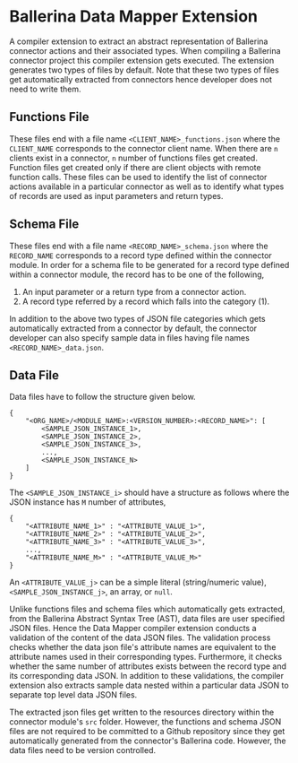 # Ballerina Data Mapper Extension
A compiler extension to extract an abstract representation of Ballerina connector actions and their associated types. When compiling a 
Ballerina connector project this compiler extension gets executed. The extension generates two types of files by default. Note that 
these two types of files get automatically extracted from connectors hence developer does not need to write them.

## Functions File
These files end with a file name ``<CLIENT_NAME>_functions.json`` where the `CLIENT_NAME` corresponds to the connector client name.
When there are ``n`` clients exist in a connector, ``n``  number of functions files get created. Function files get created only if there 
are client objects with remote function calls. These files can be used to identify the list of connector actions available in a 
particular connector as well as to identify what types of records are used as input parameters and return types.

## Schema File
These files end with a file name ``<RECORD_NAME>_schema.json`` where the `RECORD_NAME` corresponds to a record type defined
within the connector module. In order for a schema file to be generated for a record type defined within a connector module, the
record has to be one of the following,
 
 1. An input parameter or a return type from a connector action.
 2. A record type referred by a record which falls into the category (1).
 
  In addition to the above two types of JSON file categories which gets automatically extracted from a connector by default, 
  the connector developer can also specify sample data in files having file names `<RECORD_NAME>_data.json`.
  
  ## Data File
  Data files have to follow the structure given below.
  
```
{
    "<ORG_NAME>/<MODULE_NAME>:<VERSION_NUMBER>:<RECORD_NAME>": [
        <SAMPLE_JSON_INSTANCE_1>,
        <SAMPLE_JSON_INSTANCE_2>,
        <SAMPLE_JSON_INSTANCE_3>,
        ...,
        <SAMPLE_JSON_INSTANCE_N>
    ]
}
```
The `<SAMPLE_JSON_INSTANCE_i>` should have a structure as follows where the JSON 
instance has `M` number of attributes,

```
{
    "<ATTRIBUTE_NAME_1>" : "<ATTRIBUTE_VALUE_1>",
    "<ATTRIBUTE_NAME_2>" : "<ATTRIBUTE_VALUE_2>",
    "<ATTRIBUTE_NAME_3>" : "<ATTRIBUTE_VALUE_3>",
    ...,
    "<ATTRIBUTE_NAME_M>" : "<ATTRIBUTE_VALUE_M>"
}
```

An `<ATTRIBUTE_VALUE_j>` can be a simple literal (string/numeric value), 
`<SAMPLE_JSON_INSTANCE_j>`, an array, or `null`.

Unlike functions files and schema files which automatically gets extracted, 
from the Ballerina Abstract Syntax Tree (AST), data files are user specified JSON files. 
Hence the Data Mapper compiler extension conducts a validation of the content of the data JSON files.
The validation process checks whether the data json file's attribute names are equivalent to the 
attribute names used in their corresponding types. Furthermore, it checks whether the same number 
of attributes exists between the record type and its corresponding data JSON. In addition to these 
validations, the compiler extension also extracts sample data nested within a particular data JSON 
to separate top level data JSON files.

The extracted json files get written to the resources directory within the connector module's 
`src` folder. However, the functions and schema JSON files are not required to be committed to a
Github repository since they get automatically generated from the connector's Ballerina code. However, 
the data files need to be version controlled.

  
  